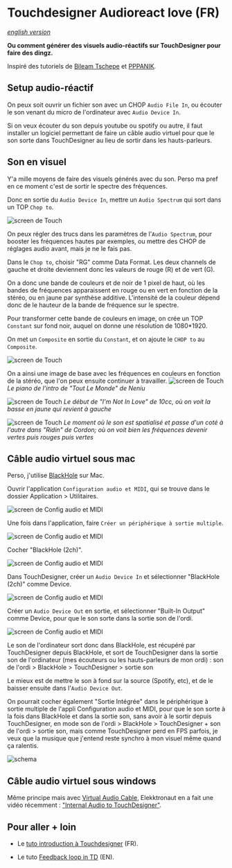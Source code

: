 # Touchdesigner Audioreact love (FR)

*[english version](https://github.com/LucieMrc/TD_audioreact_love_EN)*

**Ou comment générer des visuels audio-réactifs sur TouchDesigner pour faire des dingz.**

Inspiré des tutoriels de [Bileam Tschepe](https://www.youtube.com/@elekktronaut) et [PPPANIK](https://www.youtube.com/@pppanik2040).

## Setup audio-réactif

On peux soit ouvrir un fichier son avec un CHOP `Audio File In`, ou écouter le son venant du micro de l'ordinateur avec `Audio Device In`.

Si on veux écouter du son depuis youtube ou spotify ou autre, il faut installer un logiciel permettant de faire un câble audio virtuel pour que le son sorte dans TouchDesigner au lieu de sortir dans les hauts-parleurs.

## Son en visuel

 Y'a mille moyens de faire des visuels générés avec du son. Perso ma pref en ce moment c'est de sortir le spectre des fréquences.

 Donc en sortie du `Audio Device In`, mettre un `Audio Spectrum` qui sort dans un TOP `Chop to`.

 ![screen de Touch](./images/screen6.png)

 On peux régler des trucs dans les paramètres de l'`Audio Spectrum`, pour booster les fréquences hautes par exemples, ou mettre des CHOP de réglages audio avant, mais je ne le fais pas.

 Dans le `Chop to`, choisir "RG" comme Data Format. Les deux channels de gauche et droite deviennent donc les valeurs de rouge (R) et de vert (G).

 On a donc une bande de couleurs et de noir de 1 pixel de haut, où les bandes de fréquences apparaissent en rouge ou en vert en fonction de la stéréo, ou en jaune par synthèse additive. L'intensité de la couleur dépend donc de le hauteur de la bande de fréquence sur le spectre.

 Pour transformer cette bande de couleurs en image, on crée un TOP `Constant` sur fond noir, auquel on donne une résolution de 1080*1920.

 On met un `Composite` en sortie du `Constant`, et on ajoute le `CHOP to` au `Composite`.

 ![screen de Touch](./images/screen7.png)

 On a ainsi une image de base avec les fréquences en couleurs en fonction de la stéréo, que l'on peux ensuite continuer à travailler.
 ![screen de Touch](./images/gif1.gif)
 *Le piano de l'intro de "Tout Le Monde" de Neniu*

 ![screen de Touch](./images/gif2.gif)
 *Le début de "I'm Not In Love" de 10cc, où on voit la basse en jaune qui revient à gauche*

 ![screen de Touch](./images/gif3.gif)
 *Le moment où le son est spatialisé et passe d'un coté à l'autre dans "Ridin" de Cordon; où on voit bien les fréquences devenir vertes puis rouges puis vertes*

## Câble audio virtuel sous mac
Perso, j'utilise [BlackHole](https://existential.audio/blackhole/) sur Mac.

Ouvrir l'application `Configuration audio et MIDI`, qui se trouve dans le dossier Application > Utilitaires.

![screen de Config audio et MIDI](./images/screen1.png)

Une fois dans l'application, faire `Créer un périphérique à sortie multiple`.

![screen de Config audio et MIDI](./images/screen2.png)

Cocher "BlackHole (2ch)".

![screen de Config audio et MIDI](./images/screen3.png)

Dans TouchDesigner, créer un `Audio Device In` et sélectionner "BlackHole (2ch)" comme Device.

![screen de Config audio et MIDI](./images/screen4.png)

Créer un `Audio Device Out` en sortie, et sélectionner "Built-In Output" comme Device, pour que le son sorte dans la sortie son de l'ordi.

![screen de Config audio et MIDI](./images/screen5.png)

Le son de l'ordinateur sort donc dans BlackHole, est récupéré par TouchDesigner depuis BlackHole, et sort de TouchDesigner dans la sortie son de l'ordinateur (mes écouteurs ou les hauts-parleurs de mon ordi) : son de l'ordi > BlackHole > TouchDesigner > sortie son

Le mieux est de mettre le son à fond sur la source (Spotify, etc), et de le baisser ensuite dans l'`Audio Device Out`.

On pourrait cocher également "Sortie Intégrée" dans le périphérique à sortie multiple de l'appli Configuration audio et MIDI, pour que le son sorte à la fois dans BlackHole et dans la sortie son, sans avoir à le sortir depuis TouchDesigner, en mode son de l'ordi > BlackHole > TouchDesigner + son de l'ordi > sortie son, mais comme TouchDesigner perd en FPS parfois, je veux que la musique que j'entend reste synchro à mon visuel même quand ça ralentis.

![schema](./images/schema.png)

## Câble audio virtuel sous windows

Même principe mais avec [Virtual Audio Cable](https://vb-audio.com/Cable/), Elekktronaut en a fait une vidéo récemment : ["Internal Audio to TouchDesigner"](https://www.elekktronaut.com/tutorials/internal-audio-to-touchdesigner).

## Pour aller + loin

- Le [tuto introduction à Touchdesigner](https://github.com/LucieMrc/IntroTD_FR) (FR).

- Le tuto [Feedback loop in TD](https://github.com/LucieMrc/TD_feedback_love_EN) (EN).